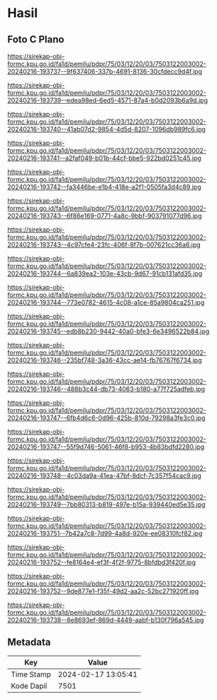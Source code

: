 # Hasil

## Foto C Plano

https://sirekap-obj-formc.kpu.go.id/fa1d/pemilu/pdpr/75/03/12/20/03/7503122003002-20240216-193737--9f637406-337b-4691-8136-30cfdecc9d4f.jpg

https://sirekap-obj-formc.kpu.go.id/fa1d/pemilu/pdpr/75/03/12/20/03/7503122003002-20240216-193739--edea98ed-6ed5-4571-87a4-b0d2093b6a9d.jpg

https://sirekap-obj-formc.kpu.go.id/fa1d/pemilu/pdpr/75/03/12/20/03/7503122003002-20240216-193740--41ab07d2-9854-4d5d-8207-1096db989fc6.jpg

https://sirekap-obj-formc.kpu.go.id/fa1d/pemilu/pdpr/75/03/12/20/03/7503122003002-20240216-193741--a2faf049-b01b-44cf-bbe5-922bd0251c45.jpg

https://sirekap-obj-formc.kpu.go.id/fa1d/pemilu/pdpr/75/03/12/20/03/7503122003002-20240216-193742--fa3446be-e1b4-418e-a2f1-0505fa3d4c89.jpg

https://sirekap-obj-formc.kpu.go.id/fa1d/pemilu/pdpr/75/03/12/20/03/7503122003002-20240216-193743--6f86e169-0771-4a8c-9bbf-903791077d96.jpg

https://sirekap-obj-formc.kpu.go.id/fa1d/pemilu/pdpr/75/03/12/20/03/7503122003002-20240216-193743--4c97cfe4-23fc-406f-8f7b-007621cc36a6.jpg

https://sirekap-obj-formc.kpu.go.id/fa1d/pemilu/pdpr/75/03/12/20/03/7503122003002-20240216-193744--6a839ea2-103e-43cb-9d67-91cb131afd35.jpg

https://sirekap-obj-formc.kpu.go.id/fa1d/pemilu/pdpr/75/03/12/20/03/7503122003002-20240216-193744--773e0782-4615-4c08-a1ce-85a9804ca251.jpg

https://sirekap-obj-formc.kpu.go.id/fa1d/pemilu/pdpr/75/03/12/20/03/7503122003002-20240216-193745--edb8b230-9442-40a0-bfe3-6e3496522b84.jpg

https://sirekap-obj-formc.kpu.go.id/fa1d/pemilu/pdpr/75/03/12/20/03/7503122003002-20240216-193746--235bf748-3a36-43cc-ae14-fb76767f6734.jpg

https://sirekap-obj-formc.kpu.go.id/fa1d/pemilu/pdpr/75/03/12/20/03/7503122003002-20240216-193746--488b3c44-db73-4063-b180-a77f725adfeb.jpg

https://sirekap-obj-formc.kpu.go.id/fa1d/pemilu/pdpr/75/03/12/20/03/7503122003002-20240216-193747--6fb4d6c6-0d96-425b-810d-79298a3fe3c0.jpg

https://sirekap-obj-formc.kpu.go.id/fa1d/pemilu/pdpr/75/03/12/20/03/7503122003002-20240216-193747--55f9d746-5061-46f8-b953-4b83bdfd2280.jpg

https://sirekap-obj-formc.kpu.go.id/fa1d/pemilu/pdpr/75/03/12/20/03/7503122003002-20240216-193748--4c03da9a-41ea-47bf-8dcf-7c357f54cac9.jpg

https://sirekap-obj-formc.kpu.go.id/fa1d/pemilu/pdpr/75/03/12/20/03/7503122003002-20240216-193749--7bb80313-b819-497e-b15a-939440ed5e35.jpg

https://sirekap-obj-formc.kpu.go.id/fa1d/pemilu/pdpr/75/03/12/20/03/7503122003002-20240216-193751--7b42a7c8-7d99-4a8d-920e-ee08310fcf82.jpg

https://sirekap-obj-formc.kpu.go.id/fa1d/pemilu/pdpr/75/03/12/20/03/7503122003002-20240216-193752--fe8164e4-ef3f-4f2f-9775-8bfdbd3f420f.jpg

https://sirekap-obj-formc.kpu.go.id/fa1d/pemilu/pdpr/75/03/12/20/03/7503122003002-20240216-193752--9de877e1-f35f-49d2-aa2c-52bc271920ff.jpg

https://sirekap-obj-formc.kpu.go.id/fa1d/pemilu/pdpr/75/03/12/20/03/7503122003002-20240216-193738--8e8693ef-869d-4449-aabf-b130f796a545.jpg


## Metadata

| Key        | Value               |
| ---------- | ------------------- |
| Time Stamp | 2024-02-17 13:05:41 |
| Kode Dapil | 7501                |



